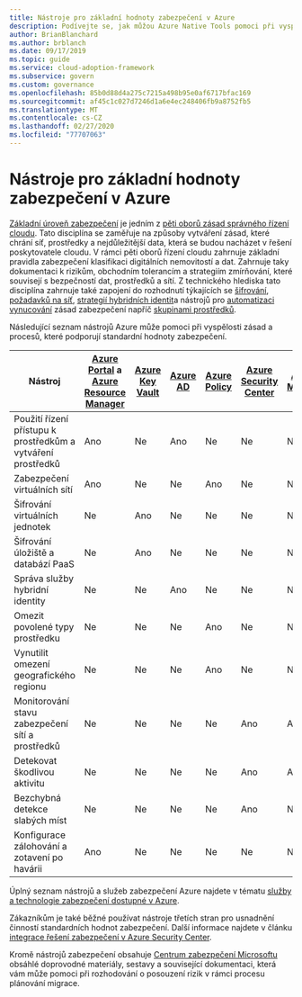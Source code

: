 ```yaml
---
title: Nástroje pro základní hodnoty zabezpečení v Azure
description: Podívejte se, jak můžou Azure Native Tools pomoci při vyspělých zásadách a procesech, které podporují obor zásad správného řízení standardních hodnot zabezpečení.
author: BrianBlanchard
ms.author: brblanch
ms.date: 09/17/2019
ms.topic: guide
ms.service: cloud-adoption-framework
ms.subservice: govern
ms.custom: governance
ms.openlocfilehash: 85b0d88d4a275c7215a498b95e0af6717bfac169
ms.sourcegitcommit: af45c1c027d7246d1a6e4ec248406fb9a8752fb5
ms.translationtype: MT
ms.contentlocale: cs-CZ
ms.lasthandoff: 02/27/2020
ms.locfileid: "77707063"
---
```

# <a name="security-baseline-tools-in-azure"></a>Nástroje pro základní hodnoty zabezpečení v Azure

[Základní úroveň zabezpečení](./index.md) je jedním z [pěti oborů zásad správného řízení cloudu](../governance-disciplines.md). Tato disciplína se zaměřuje na způsoby vytváření zásad, které chrání síť, prostředky a nejdůležitější data, která se budou nacházet v řešení poskytovatele cloudu. V rámci pěti oborů řízení cloudu zahrnuje základní pravidla zabezpečení klasifikaci digitálních nemovitostí a dat. Zahrnuje taky dokumentaci k rizikům, obchodním tolerancím a strategiím zmírňování, které souvisejí s bezpečností dat, prostředků a sítí. Z technického hlediska tato disciplína zahrnuje také zapojení do rozhodnutí týkajících se [šifrování](../../decision-guides/encryption/index.md), [požadavků na síť](../../decision-guides/software-defined-network/index.md), [strategií hybridních identit](../../decision-guides/identity/index.md)a nástrojů pro [automatizaci vynucování](../../decision-guides/policy-enforcement/index.md) zásad zabezpečení napříč [skupinami prostředků](../../decision-guides/resource-consistency/index.md).

Následující seznam nástrojů Azure může pomoci při vyspělosti zásad a procesů, které podporují standardní hodnoty zabezpečení.

| Nástroj | [Azure Portal](https://azure.microsoft.com/features/azure-portal) a [Azure Resource Manager](https://docs.microsoft.com/azure/azure-resource-manager/resource-group-overview)  | [Azure Key Vault](https://docs.microsoft.com/azure/key-vault)  | [Azure AD](https://docs.microsoft.com/azure/active-directory/fundamentals/active-directory-whatis) | [Azure Policy](https://docs.microsoft.com/azure/governance/policy/overview) | [Azure Security Center](https://docs.microsoft.com/azure/security-center/security-center-intro) | [Azure Monitor](https://docs.microsoft.com/azure/azure-monitor/overview) |
|------------------------------------------------------------|---------------------------------|-----------------|----------|--------------|-----------------------|---------------|
| Použití řízení přístupu k prostředkům a vytváření prostředků   | Ano                             | Ne              | Ano      | Ne           | Ne                    | Ne            |
| Zabezpečení virtuálních sítí                                    | Ano                             | Ne              | Ne       | Ano          | Ne                    | Ne            |
| Šifrování virtuálních jednotek                                     | Ne                              | Ano             | Ne       | Ne           | Ne                    | Ne            |
| Šifrování úložiště a databází PaaS                         | Ne                              | Ano             | Ne       | Ne           | Ne                    | Ne            |
| Správa služby hybridní identity                            | Ne                              | Ne              | Ano      | Ne           | Ne                    | Ne            |
| Omezit povolené typy prostředku                         | Ne                              | Ne              | Ne       | Ano          | Ne                    | Ne            |
| Vynutilit omezení geografického regionu                          | Ne                              | Ne              | Ne       | Ano          | Ne                    | Ne            |
| Monitorování stavu zabezpečení sítí a prostředků          | Ne                              | Ne              | Ne       | Ne           | Ano                   | Ano           |
| Detekovat škodlivou aktivitu                                  | Ne                              | Ne              | Ne       | Ne           | Ano                   | Ano           |
| Bezchybná detekce slabých míst                        | Ne                              | Ne              | Ne       | Ne           | Ano                   | Ne            |
| Konfigurace zálohování a zotavení po havárii                     | Ano                             | Ne              | Ne       | Ne           | Ne                    | Ne            |

Úplný seznam nástrojů a služeb zabezpečení Azure najdete v tématu [služby a technologie zabezpečení dostupné v Azure](https://docs.microsoft.com/azure/security/azure-security-services-technologies).

Zákazníkům je také běžné používat nástroje třetích stran pro usnadnění činností standardních hodnot zabezpečení. Další informace najdete v článku [integrace řešení zabezpečení v Azure Security Center](https://docs.microsoft.com/azure/security-center/security-center-partner-integration).

Kromě nástrojů zabezpečení obsahuje [Centrum zabezpečení Microsoftu](https://www.microsoft.com/trustcenter/guidance/risk-assessment) obsáhlé doprovodné materiály, sestavy a související dokumentaci, která vám může pomoci při rozhodování o posouzení rizik v rámci procesu plánování migrace.
